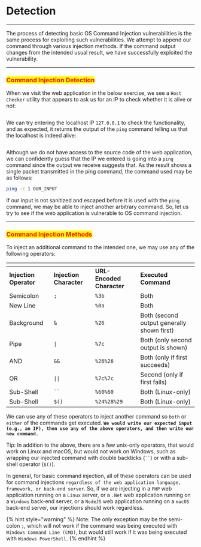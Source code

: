 # Detection

***

The process of detecting basic OS Command Injection vulnerabilities is the same process for exploiting such vulnerabilities. We attempt to append our command through various injection methods. If the command output changes from the intended usual result, we have successfully exploited the vulnerability.&#x20;

***

### <mark style="color:red;">Command Injection Detection</mark>

When we visit the web application in the below exercise, we see a `Host Checker` utility that appears to ask us for an IP to check whether it is alive or not:

&#x20;

<figure><img src="https://academy.hackthebox.com/storage/modules/109/cmdinj_basic_exercise_1.jpg" alt=""><figcaption></figcaption></figure>

We can try entering the localhost IP `127.0.0.1` to check the functionality, and as expected, it returns the output of the `ping` command telling us that the localhost is indeed alive:&#x20;

<figure><img src="https://academy.hackthebox.com/storage/modules/109/cmdinj_basic_exercise_2.jpg" alt=""><figcaption></figcaption></figure>

Although we do not have access to the source code of the web application, we can confidently guess that the IP we entered is going into a `ping` command since the output we receive suggests that. As the result shows a single packet transmitted in the ping command, the command used may be as follows:

```bash
ping -c 1 OUR_INPUT
```

If our input is not sanitized and escaped before it is used with the `ping` command, we may be able to inject another arbitrary command. So, let us try to see if the web application is vulnerable to OS command injection.

***

### <mark style="color:red;">Command Injection Methods</mark>

To inject an additional command to the intended one, we may use any of the following operators:

<table data-header-hidden data-full-width="true"><thead><tr><th></th><th></th><th></th><th></th></tr></thead><tbody><tr><td><strong>Injection Operator</strong></td><td><strong>Injection Character</strong></td><td><strong>URL-Encoded Character</strong></td><td><strong>Executed Command</strong></td></tr><tr><td>Semicolon</td><td><code>;</code></td><td><code>%3b</code></td><td>Both</td></tr><tr><td>New Line</td><td></td><td><code>%0a</code></td><td>Both</td></tr><tr><td>Background</td><td><code>&#x26;</code></td><td><code>%26</code></td><td>Both (second output generally shown first)</td></tr><tr><td>Pipe</td><td><code>|</code></td><td><code>%7c</code></td><td>Both (only second output is shown)</td></tr><tr><td>AND</td><td><code>&#x26;&#x26;</code></td><td><code>%26%26</code></td><td>Both (only if first succeeds)</td></tr><tr><td>OR</td><td><code>||</code></td><td><code>%7c%7c</code></td><td>Second (only if first fails)</td></tr><tr><td>Sub-Shell</td><td><code>``</code></td><td><code>%60%60</code></td><td>Both (Linux-only)</td></tr><tr><td>Sub-Shell</td><td><code>$()</code></td><td><code>%24%28%29</code></td><td>Both (Linux-only)</td></tr></tbody></table>

We can use any of these operators to inject another command so `both` or `either` of the commands get executed. **`We would write our expected input (e.g., an IP), then use any of the above operators, and then write our new command.`**

Tip: In addition to the above, there are a few unix-only operators, that would work on Linux and macOS, but would not work on Windows, such as wrapping our injected command with double backticks (` `` `) or with a sub-shell operator (`$()`).

In general, for basic command injection, all of these operators can be used for command injections `regardless of the web application language, framework, or back-end server`. So, if we are injecting in a `PHP` web application running on a `Linux` server, or a `.Net` web application running on a `Windows` back-end server, or a `NodeJS` web application running on a `macOS` back-end server, our injections should work regardless.

{% hint style="warning" %}
Note: The only exception may be the semi-colon `;`, which will not work if the command was being executed with `Windows Command Line (CMD)`, but would still work if it was being executed with `Windows PowerShell`.
{% endhint %}
